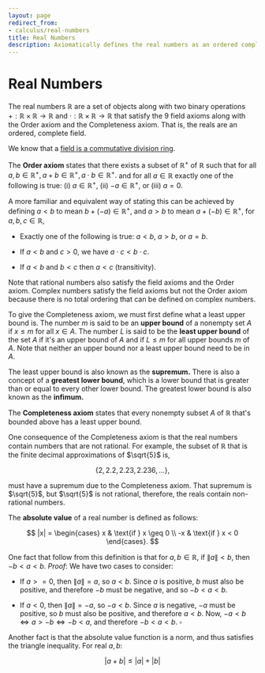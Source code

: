 ```yaml
---
layout: page
redirect_from:
- calculus/real-numbers
title: Real Numbers
description: Axiomatically defines the real numbers as an ordered complete field, covering field axioms, order properties, completeness, supremum and infimum, and the absolute value function.
---
```


# Real Numbers

The real numbers $\mathbb{R}$ are a set of objects along with two binary operations $+ : \mathbb{R} \times \mathbb{R} \to \mathbb{R}$ and $\cdot : \mathbb{R} \times \mathbb{R} \to \mathbb{R}$ that satisfy the 9 field axioms along with the Order axiom and the Completeness axiom. That is, the reals are an ordered, complete field.

We know that a [field is a commutative division ring](/mathnotes/algebra/rings-and-fields).

The **Order axiom** states that there exists a subset of $\mathbb{R}^+$ of $\mathbb{R}$ such that for all $a, b \in \mathbb{R}^+,a + b \in \mathbb{R}^+, a \cdot b \in \mathbb{R}^+.$ and for all $a \in \mathbb{R}$ exactly one of the following is true: (i) $a \in \mathbb{R}^+$, (ii) $-a \in \mathbb{R}^+$, or (iii) $a = 0$.

A more familiar and equivalent way of stating this can be achieved by defining $a < b$ to mean $b + (-a) \in \mathbb{R}^+$, and $a > b$ to mean $a + (-b) \in \mathbb{R}^+$, for $a, b, c \in \mathbb{R}$,

* Exactly one of the following is true: $a < b, ~ a > b,$ or $a = b$.

* If $a < b$ and $c > 0$, we have $a \cdot c < b \cdot c.$

* If $a < b$ and $b < c$ then $a < c$ (transitivity).

Note that rational numbers also satisfy the field axioms and the Order axiom. Complex numbers satisfy the field axioms but not the Order axiom because there is no total ordering that can be defined on complex numbers.

To give the Completeness axiom, we must first define what a least upper bound is. The number $m$ is said to be an **upper bound** of a nonempty set $A$ if $x \leq m$ for all $x \in A$. The number $L$ is said to be the **least upper bound** of the set $A$ if it's an upper bound of $A$ and if $L \leq m$ for all upper bounds $m$ of $A$. Note that neither an upper bound nor a least upper bound need to be in $A$.

The least upper bound is also known as the **supremum.** There is also a concept of a **greatest lower bound**, which is a lower bound that is greater than or equal to every other lower bound. The greatest lower bound is also known as the **infimum.**

The **Completeness axiom** states that every nonempty subset $A$ of $\mathbb{R}$ that's bounded above has a least upper bound.

One consequence of the Completeness axiom is that the real numbers contain numbers that are not rational. For example, the subset of $\mathbb{R}$ that is the finite decimal approximations of $\sqrt{5}$ is,


$$ \{2, 2.2, 2.23, 2.236, \dots \}, $$

must have a supremum due to the Completeness axiom. That supremum is $\sqrt{5}$, but $\sqrt{5}$ is not rational, therefore, the reals contain non-rational numbers.

The **absolute value** of a real number is defined as follows:

$$ |x| = \begin{cases} x & \text{if } x \geq 0 \\ -x & \text{if } x < 0 \end{cases}. $$

One fact that follow from this definition is that for $a, b \in \mathbb{R}$, if $\|a\| < b$, then $-b < a < b$. *Proof*: We have two cases to consider:

* If $a >= 0$, then $\|a\| = a$, so $a < b$. Since $a$ is positive, $b$ must also be positive, and therefore $-b$ must be negative, and so $-b < a < b$.

* If $a < 0$, then $\|a\| = -a$, so $-a < b$. Since $a$ is negative, $-a$ must be positive, so $b$ must also be positive, and therefore $a < b$. Now, $-a < b \iff a > -b \iff -b < a$, and therefore $-b < a < b.$ $\square$

Another fact is that the absolute value function is a norm, and thus satisfies the triangle inequality. For real $a, b$:

$$ |a + b| \leq |a| + |b| $$
